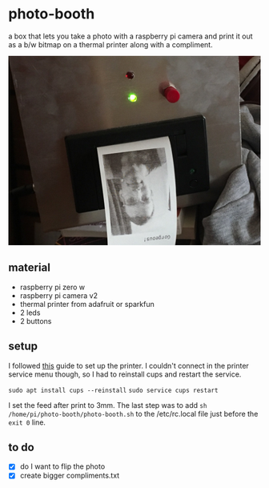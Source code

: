 # photo-booth
a box that lets you take a photo with a raspberry pi camera and print it out as a b/w bitmap on a thermal printer along with a compliment.

![img](doc/IMG_01.jpg)

## material
* raspberry pi zero w
* raspberry pi camera v2
* thermal printer from adafruit or sparkfun
* 2 leds
* 2 buttons

## setup
I followed [this](http://scruss.com/blog/2015/07/12/thermal-printer-driver-for-cups-linux-and-raspberry-pi-zj-58/comment-page-1/) guide to set up the printer. I couldn't connect in the printer service menu though, so I had to reinstall cups and restart the service.

`sudo apt install cups --reinstall`
`sudo service cups restart`

I set the feed after print to 3mm. The last step was to add `sh /home/pi/photo-booth/photo-booth.sh` to the /etc/rc.local file just before the `exit 0` line.

## to do
* [x] do I want to flip the photo
* [x] create bigger compliments.txt
